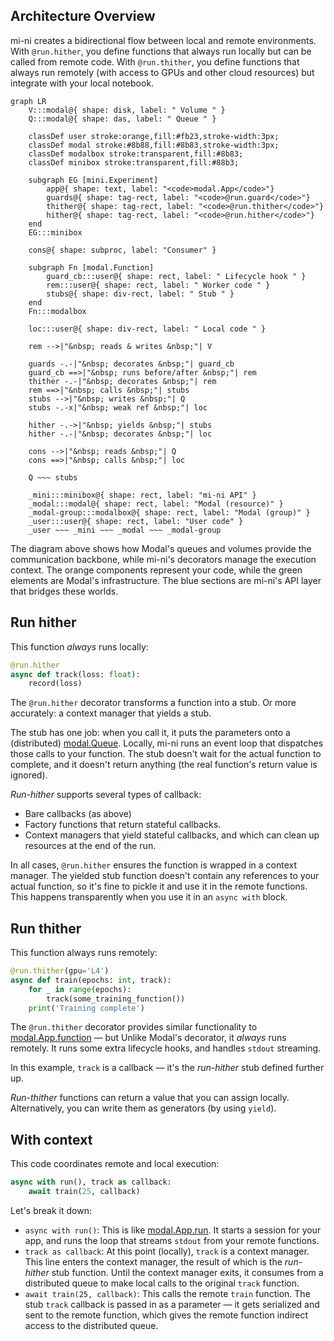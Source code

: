 ## Architecture Overview

mi-ni creates a bidirectional flow between local and remote environments. With `@run.hither`, you define functions that always run locally but can be called from remote code. With `@run.thither`, you define functions that always run remotely (with access to GPUs and other cloud resources) but integrate with your local notebook.

```mermaid
graph LR
    V:::modal@{ shape: disk, label: " Volume " }
    Q:::modal@{ shape: das, label: " Queue " }

    classDef user stroke:orange,fill:#fb23,stroke-width:3px;
    classDef modal stroke:#8b88,fill:#8b83,stroke-width:3px;
    classDef modalbox stroke:transparent,fill:#8b83;
    classDef minibox stroke:transparent,fill:#88b3;

    subgraph EG [mini.Experiment]
        app@{ shape: text, label: "<code>modal.App</code>"}
        guards@{ shape: tag-rect, label: "<code>@run.guard</code>"}
        thither@{ shape: tag-rect, label: "<code>@run.thither</code>"}
        hither@{ shape: tag-rect, label: "<code>@run.hither</code>"}
    end
    EG:::minibox

    cons@{ shape: subproc, label: "Consumer" }

    subgraph Fn [modal.Function]
        guard_cb:::user@{ shape: rect, label: " Lifecycle hook " }
        rem:::user@{ shape: rect, label: " Worker code " }
        stubs@{ shape: div-rect, label: " Stub " }
    end
    Fn:::modalbox

    loc:::user@{ shape: div-rect, label: " Local code " }

    rem -->|"&nbsp; reads & writes &nbsp;"| V

    guards -.-|"&nbsp; decorates &nbsp;"| guard_cb
    guard_cb ==>|"&nbsp; runs before/after &nbsp;"| rem
    thither -.-|"&nbsp; decorates &nbsp;"| rem
    rem ==>|"&nbsp; calls &nbsp;"| stubs
    stubs -->|"&nbsp; writes &nbsp;"| Q
    stubs -.-x|"&nbsp; weak ref &nbsp;"| loc

    hither -.->|"&nbsp; yields &nbsp;"| stubs
    hither -.-|"&nbsp; decorates &nbsp;"| loc

    cons -->|"&nbsp; reads &nbsp;"| Q
    cons ==>|"&nbsp; calls &nbsp;"| loc

    Q ~~~ stubs

    _mini:::minibox@{ shape: rect, label: "mi-ni API" }
    _modal:::modal@{ shape: rect, label: "Modal (resource)" }
    _modal-group:::modalbox@{ shape: rect, label: "Modal (group)" }
    _user:::user@{ shape: rect, label: "User code" }
    _user ~~~ _mini ~~~ _modal ~~~ _modal-group
```

The diagram above shows how Modal's queues and volumes provide the communication backbone, while mi-ni's decorators manage the execution context. The orange components represent your code, while the green elements are Modal's infrastructure. The blue sections are mi-ni's API layer that bridges these worlds.

## Run hither

This function _always_ runs locally:

```python
@run.hither
async def track(loss: float):
    record(loss)
```

The `@run.hither` decorator transforms a function into a stub. Or more accurately: a context manager that yields a stub.

The stub has one job: when you call it, it puts the parameters onto a (distributed) [modal.Queue](https://modal.com/docs/reference/modal.Queue). Locally, mi-ni runs an event loop that dispatches those calls to your function. The stub doesn't wait for the actual function to complete, and it doesn't return anything (the real function's return value is ignored).

_Run-hither_ supports several types of callback:
- Bare callbacks (as above)
- Factory functions that return stateful callbacks.
- Context managers that yield stateful callbacks, and which can clean up resources at the end of the run.

In all cases, `@run.hither` ensures the function is wrapped in a context manager. The yielded stub function doesn't contain any references to your actual function, so it's fine to pickle it and use it in the remote functions. This happens transparently when you use it in an `async with` block.



## Run thither

This function always runs remotely:

```python
@run.thither(gpu='L4')
async def train(epochs: int, track):
    for _ in range(epochs):
        track(some_training_function())
    print('Training complete')
```

The `@run.thither` decorator provides similar functionality to [modal.App.function](https://modal.com/docs/reference/modal.App#function) — but Unlike Modal's decorator, it _always_ runs remotely. It runs some extra lifecycle hooks, and handles `stdout` streaming.

In this example, `track` is a callback — it's the _run-hither_ stub defined further up.

_Run-thither_ functions can return a value that you can assign locally. Alternatively, you can write them as generators (by using `yield`).


## With context

This code coordinates remote and local execution:

```python
async with run(), track as callback:
    await train(25, callback)
```

Let's break it down:
- `async with run()`: This is like [modal.App.run](https://modal.com/docs/reference/modal.App#run). It starts a session for your app, and runs the loop that streams `stdout` from your remote functions.
- `track as callback`: At this point (locally), `track` is a context manager. This line enters the context manager, the result of which is the _run-hither_ stub function. Until the context manager exits, it consumes from a distributed queue to make local calls to the original `track` function.
- `await train(25, callback)`: This calls the remote `train` function. The stub `track` callback is passed in as a parameter — it gets serialized and sent to the remote function, which gives the remote function indirect access to the distributed queue.
